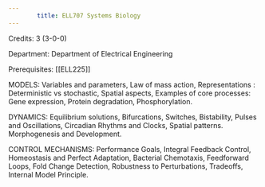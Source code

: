 ```yaml
---
        title: ELL707 Systems Biology
---
```

Credits: 3 (3-0-0)

Department: Department of Electrical Engineering

Prerequisites: [[ELL225]]

MODELS: Variables and parameters, Law of mass action, Representations : Deterministic vs stochastic, Spatial aspects, Examples of core processes: Gene expression, Protein degradation, Phosphorylation.

DYNAMICS: Equilibrium solutions, Bifurcations, Switches, Bistability, Pulses and Oscillations, Circadian Rhythms and Clocks, Spatial patterns. Morphogenesis and Development.

CONTROL MECHANISMS: Performance Goals, Integral Feedback Control, Homeostasis and Perfect Adaptation, Bacterial Chemotaxis, Feedforward Loops, Fold Change Detection, Robustness to Perturbations, Tradeoffs, Internal Model Principle.